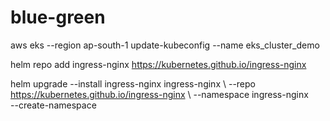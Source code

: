 # blue-green
aws eks --region ap-south-1 update-kubeconfig --name eks_cluster_demo

helm repo add ingress-nginx https://kubernetes.github.io/ingress-nginx

helm upgrade --install ingress-nginx ingress-nginx \ 
             --repo https://kubernetes.github.io/ingress-nginx \ 
             --namespace ingress-nginx \
             --create-namespace

